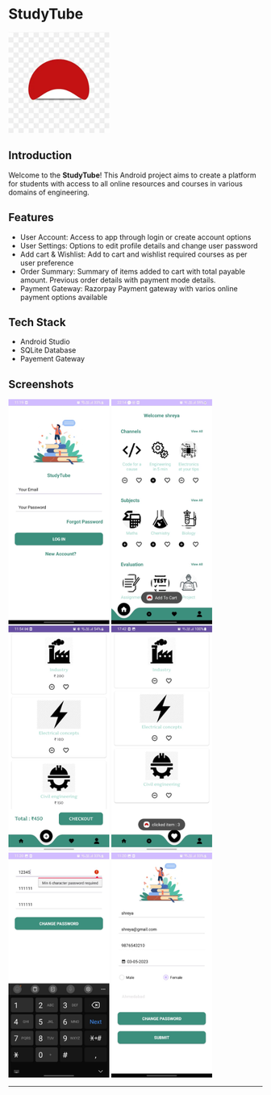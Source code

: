 # StudyTube

<img src="https://github.com/shreyadenny/StudyTube/blob/master/app/src/main/res/drawable/icon.png" alt="Project Logo" width="200">

## Introduction

Welcome to the **StudyTube**! This Android project aims to create a platform for students with access to all online resources and courses in various domains of engineering.

## Features

- User Account: Access to app through login or create account options
- User Settings: Options to edit profile details and change user password
- Add cart & Wishlist: Add to cart and wishlist required courses as per user preference
- Order Summary: Summary of items added to cart with total payable amount. Previous order details with payment mode details.
- Payment Gateway: Razorpay Payment gateway with varios online payment options available

## Tech Stack

- Android Studio
- SQLite Database
- Payement Gateway

## Screenshots

<img src="https://github.com/shreyadenny/StudyTube/blob/master/Screenshots/WhatsApp%20Image%202023-07-04%20at%2019.11.08.jpeg" alt="Project Logo" width="200">
<img src="https://github.com/shreyadenny/StudyTube/blob/master/Screenshots/WhatsApp%20Image%202023-07-04%20at%2019.10.58.jpeg" alt="Project Logo" width="200">
<img src="https://github.com/shreyadenny/StudyTube/blob/master/Screenshots/WhatsApp%20Image%202023-07-04%20at%2019.10.59.jpeg" alt="Project Logo" width="200">
<img src="https://github.com/shreyadenny/StudyTube/blob/master/Screenshots/WhatsApp%20Image%202023-07-04%20at%2019.10.59%20(1).jpeg" alt="Project Logo" width="200">
<img src="https://github.com/shreyadenny/StudyTube/blob/master/Screenshots/WhatsApp%20Image%202023-07-04%20at%2019.11.04%20(1).jpeg" alt="Project Logo" width="200">
<img src="https://github.com/shreyadenny/StudyTube/blob/master/Screenshots/WhatsApp%20Image%202023-07-04%20at%2019.11.05.jpeg" alt="Project Logo" width="200">


---
